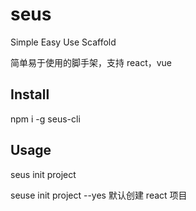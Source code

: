 # seus

Simple Easy Use Scaffold

简单易于使用的脚手架，支持 react，vue

## Install

npm i -g seus-cli

## Usage

seus init project

seuse init project --yes 默认创建 react 项目
